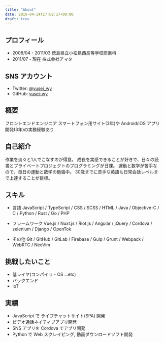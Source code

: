 ```yaml
---
title: "About"
date: 2019-04-14T17:02:17+09:00
draft: true
---
```


## プロフィール
* 2008/04 - 2011/03 徳島県立小松島西高等学校商業科
* 2011/07 - 現在 株式会社アマタ

## SNS アカウント
* Twitter: [@yusei_wy](https://twitter.com/yusei_wy)
* GitHub: [yusei-wy](https://github.com/yusei-wy)


## 概要
フロントエンドエンジニア
スマートフォン用サイト(3年)や Android/iOS アプリ開発(3年)の実務経験あり


## 自己紹介
作業を淡々と1人でこなすのが得意。
成長を実感できることが好きで、日々の読書とプライベートプロジェクトのプログラミングが日課。
運動と数学が苦手なので、毎日の運動と数学の勉強中。
30歳までに苦手な英語も日常会話レベルまで上達することが目標。


## スキル
* 言語
JavaScript / TypeScript / CSS / SCSS / HTML / Java / Objective-C / C / Python / Rust / Go / PHP

* フレームワーク
Vue.js / Nuxt.js / Riot.js / Angular / jQuery / Cordova / selenium / Django / OpenTok

* その他
Git / GitHub / GitLab / Firebase / Gulp / Grunt / Webpack / WebRTC / NeoVim


## 挑戦したいこと
* 低レイヤ(コンパイラ・OS ...etc)
* バックエンド
* IoT


## 実績
* JavaScript で ライブチャットサイト(SPA) 開発
* ビデオ通話ネイティブアプリ開発
* SNS アプリを Cordova でアプリ開発
* Python で Web スクレイピング, 動画ダウンロードソフト開発
